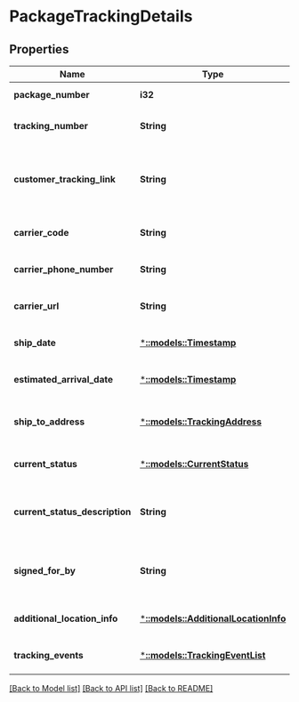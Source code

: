 # PackageTrackingDetails

## Properties
Name | Type | Description | Notes
------------ | ------------- | ------------- | -------------
**package_number** | **i32** | The package identifier. | [default to null]
**tracking_number** | **String** | The tracking number for the package. | [optional] [default to null]
**customer_tracking_link** | **String** | Link on swiship.com that allows customers to track the package. | [optional] [default to null]
**carrier_code** | **String** | The name of the carrier. | [optional] [default to null]
**carrier_phone_number** | **String** | The phone number of the carrier. | [optional] [default to null]
**carrier_url** | **String** | The URL of the carrier’s website. | [optional] [default to null]
**ship_date** | [***::models::Timestamp**](Timestamp.md) | The shipping date for the package. | [optional] [default to null]
**estimated_arrival_date** | [***::models::Timestamp**](Timestamp.md) | The estimated arrival date. | [optional] [default to null]
**ship_to_address** | [***::models::TrackingAddress**](TrackingAddress.md) | The destination city for the package. | [optional] [default to null]
**current_status** | [***::models::CurrentStatus**](CurrentStatus.md) |  | [optional] [default to null]
**current_status_description** | **String** | Description corresponding to the CurrentStatus value. | [optional] [default to null]
**signed_for_by** | **String** | The name of the person who signed for the package. | [optional] [default to null]
**additional_location_info** | [***::models::AdditionalLocationInfo**](AdditionalLocationInfo.md) |  | [optional] [default to null]
**tracking_events** | [***::models::TrackingEventList**](TrackingEventList.md) |  | [optional] [default to null]

[[Back to Model list]](../README.md#documentation-for-models) [[Back to API list]](../README.md#documentation-for-api-endpoints) [[Back to README]](../README.md)



